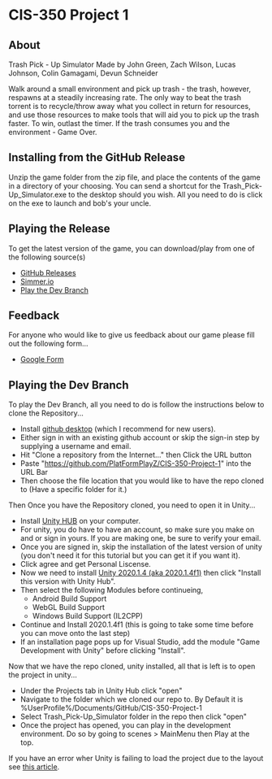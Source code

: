 # CIS-350 Project 1

## About
Trash Pick - Up Simulator Made by John Green, Zach Wilson, Lucas Johnson, Colin Gamagami, Devun Schneider

Walk around a small environment and pick up trash - the trash, however, respawns at a steadily increasing rate. The only way to beat the trash torrent is to recycle/throw away what you collect in return for resources, and use those resources to make tools that will aid you to pick up the trash faster. To win, outlast the timer. If the trash consumes you and the environment - Game Over. 

## Installing from the GitHub Release
Unzip the game folder from the zip file, and place the contents of the game in a directory of your choosing.
You can send a shortcut for the Trash_Pick-Up_Simulator.exe to the desktop should you wish.
All you need to do is click on the exe to launch and bob's your uncle.

## Playing the Release
To get the latest version of the game, you can download/play from one of the following source(s)

- [GitHub Releases](https://github.com/PlatFormPlayZ/CIS-350-Project-1/releases)
- [Simmer.io](https://simmer.io/@Ronis/trash-pick-up-simulator)
- [Play the Dev Branch]()

## Feedback
For anyone who would like to give us feedback about our game please fill out the following form...
- [Google Form](https://forms.gle/KNsvzmTyPs784A7j9)

## Playing the Dev Branch
To play the Dev Branch, all you need to do is follow the instructions below to clone the Repository...
- Install [github desktop](https://desktop.github.com/) (which I recommend for new users). 
- Either sign in with an existing github account or skip the sign-in step by supplying a username and email.
- Hit "Clone a repository from the Internet..." then Click the URL button
- Paste "https://github.com/PlatFormPlayZ/CIS-350-Project-1" into the URL Bar
- Then choose the file location that you would like to have the repo cloned to (Have a specific folder for it.)

Then Once you have the Repository cloned, you need to open it in Unity...
- Install [Unity HUB](https://public-cdn.cloud.unity3d.com/hub/prod/UnityHubSetup.exe) on your computer.
- For unity, you do have to have an account, so make sure you make on and or sign in yours. If you are making one, be sure to verify your email.
- Once you are signed in, skip the installation of the latest version of unity (you don't need it for this tutorial but you can get it if you want it).
- Click agree and get Personal Liscense.
- Now we need to install [Unity 2020.1.4 (aka 2020.1.4f1)](https://unity3d.com/unity/whats-new/2020.1.4) then click "Install this version with Unity Hub".
- Then select the following Modules before continueing, 
  - Android Build Support
  - WebGL Build Support
  - Windows Build Support (IL2CPP)
- Continue and Install 2020.1.4f1 (this is going to take some time before you can move onto the last step)
- If an installation page pops up for Visual Studio, add the module "Game Development with Unity" before clicking "Install".

Now that we have the repo cloned, unity installed, all that is left is to open the project in unity...
- Under the Projects tab in Unity Hub click "open"
- Navigate to the folder which we cloned our repo to. By Default it is %UserProfile%/Documents/GitHub/CIS-350-Project-1
- Select Trash_Pick-Up_Simulator folder in the repo then click "open"
- Once the project has opened, you can play in the development environment. Do so by going to scenes > MainMenu then Play at the top.

If you have an error wher Unity is failing to load the project due to the layout see [this article](https://answers.unity.com/questions/1712501/stuck-in-failed-to-load-window-layout-loop.html).
